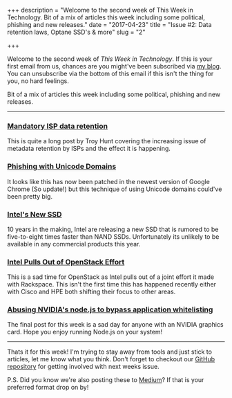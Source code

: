 +++
description = "Welcome to the second week of This Week in Technology. Bit of a mix of articles this week including some political, phishing and new releases."
date  = "2017-04-23"
title = "Issue #2: Data retention laws, Optane SSD's & more"
slug  = "2"

+++

Welcome to the second week of *This Week in Technology*. If this is your first email from us, chances are you might've been subscribed via [my blog](https://jloh.co). You can unsubscribe via the bottom of this email if this isn't the thing for you, no hard feelings.

Bit of a mix of articles this week including some political, phishing and new releases.

---

### [Mandatory ISP data retention](https://www.troyhunt.com/mandatory-isp-data-retention-and-the-law-of-unintended-consequences/)  
This is quite a long post by Troy Hunt covering the increasing issue of metadata retention by ISPs and the effect it is happening.

### [Phishing with Unicode Domains](https://www.xudongz.com/blog/2017/idn-phishing/)  
It looks like this has now been patched in the newest version of Google Chrome (So update!) but this technique of using Unicode domains could've been pretty big.

### [Intel's New SSD](http://bgr.com/2017/03/20/intel-optane-3d-xpoint-ssd/)  
10 years in the making, Intel are releasing a new SSD that is rumored to be five-to-eight times faster than NAND SSDs. Unfortunately its unlikely to be available in any commercial products this year.

### [Intel Pulls Out of OpenStack Effort](http://fortune.com/2017/04/14/intel-openstack-project-rackspace/)  
This is a sad time for OpenStack as Intel pulls out of a joint effort it made with Rackspace. This isn't the first time this has happened recently either with Cisco and HPE both shifting their focus to other areas.

### [Abusing NVIDIA's node.js to bypass application whitelisting](http://blog.sec-consult.com/2017/04/application-whitelisting-application.html)  
The final post for this week is a sad day for anyone with an NVIDIA graphics card. Hope you enjoy running Node.js on your system!

---

Thats it for this week! I'm trying to stay away from tools and just stick to articles, let me know what you think. Don't forget to checkout our [GitHub repository](https://github.com/jloh/thisweekintechnology) for getting involved with next weeks issue.

P.S. Did you know we're also posting these to [Medium](https://medium.com/twit)? If that is your preferred format drop on by!
